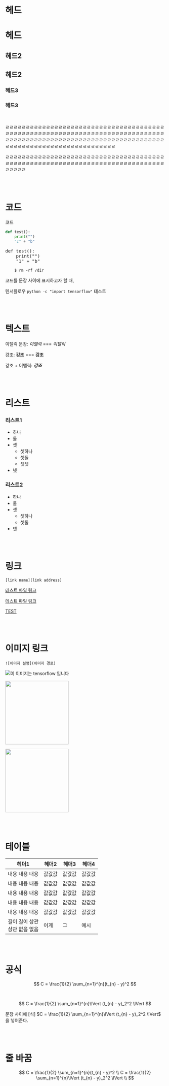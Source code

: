 
# 헤드
<h1>헤드</h1>

## 헤드2
<h2>헤드2</h2>

### 헤드3
<h3>헤드3</h3>
<br>

ㄹㄹㄹㄹㄹㄹㄹㄹㄹㄹㄹㄹㄹㄹㄹㄹㄹㄹㄹㄹㄹㄹㄹㄹㄹㄹㄹㄹㄹㄹㄹㄹㄹㄹㄹㄹㄹㄹㄹㄹㄹㄹㄹㄹㄹㄹㄹㄹㄹㄹㄹㄹㄹㄹㄹㄹㄹㄹㄹㄹㄹㄹㄹㄹㄹㄹㄹㄹㄹㄹㄹㄹㄹㄹㄹㄹㄹㄹㄹㄹㄹㄹㄹㄹㄹㄹㄹㄹㄹㄹㄹㄹㄹㄹㄹㄹㄹㄹㄹㄹㄹㄹㄹㄹㄹㄹㄹㄹㄹㄹㄹㄹㄹㄹㄹㄹㄹㄹㄹㄹㄹㄹㄹㄹㄹㄹㄹㄹㄹㄹㄹㄹㄹㄹㄹㄹㄹㄹㄹㄹㄹㄹㄹㄹ
<!-- 한단락 넘게 줘야 개행 가능 -->
ㄹㄹㄹㄹㄹㄹㄹㄹㄹㄹㄹㄹㄹㄹㄹㄹㄹㄹㄹㄹㄹㄹㄹㄹㄹㄹㄹㄹㄹㄹㄹㄹㄹㄹㄹㄹㄹㄹㄹㄹㄹㄹㄹㄹㄹㄹㄹㄹㄹㄹㄹㄹㄹㄹㄹㄹㄹㄹㄹㄹㄹㄹㄹㄹㄹㄹㄹㄹㄹㄹㄹㄹㄹㄹㄹㄹㄹㄹㄹㄹㄹㄹㄹ

<br><br>




# 코드

코드

```python
def test():
    print("")
    "1" + "b"
```
<pre>
def test():
    print("")
    "1" + "b"
</pre>

```
    $ rm -rf /dir
```

코드를 문장 사이에 표시하고자 할 때,

텐서플로우 `python -c "import tensorflow"` 테스트

<br><br>

# 텍스트

이탤릭 문장: *이탤릭* === _이탤릭_

강조: **강조** === __강조__

강조 + 이탤릭: **_강조_**

<br><br>




# 리스트

### 리스트1
- 하나
- 둘
- 셋
  - 셋하나
  - 셋둘
  - 셋셋
- 넷


### 리스트2
+ 하나
+ 둘
+ 셋
  * 셋하나
  * 셋둘
+ 넷

<br><br>




# 링크

```
[link name](link address)
```

[테스트 파일 링크](test.md)

[테스트 파일 링크](./test.md)

<a href='./test.md'>TEST</a>

<br><br>




# 이미지 링크

```
![이미지 설명](이미지 경로)
```

![이 이미지는 tensorflow 입니다](https://cdn-images-1.medium.com/max/1600/0*LDGNE2IRJOFFcJ3s.png)

<img src='https://cdn-images-1.medium.com/max/1600/0*LDGNE2IRJOFFcJ3s.png' width='200'>

<a href='./test.md'><img src='https://cdn-images-1.medium.com/max/1600/0*LDGNE2IRJOFFcJ3s.png' width='200'></a>

<br><br>




# 테이블

헤더1 | 헤더2 | 헤더3 | 헤더4
------ | ------ | ------ | ------
내용 내용 내용 | 값값값 | 값값값 | 값값값
내용 내용 내용 | 값값값 | 값값값 | 값값값
내용 내용 내용 | 값값값 | 값값값 | 값값값
내용 내용 내용 | 값값값 | 값값값 | 값값값
내용 내용 내용 | 값값값 | 값값값 | 값값값
길이 길이 상관 <br> 상관 없음 없음 | 이게 | 그 | 예시

<br><br>




# 공식

$$
C = \frac{1}{2} \sum_{n=1}^{n}(t_{n} - y)^2
$$

<br>

$$
C = \frac{1}{2} \sum_{n=1}^{n}\lVert (t_{n} - y)_2^2 \lVert
$$

문장 사이에 [식] $C = \frac{1}{2} \sum_{n=1}^{n}\lVert (t_{n} - y)_2^2 \lVert$ 을 넣어준다.

<br><br>




# 줄 바꿈

$$
C = \frac{1}{2} \sum_{n=1}^{n}(t_{n} - y)^2 \\
C = \frac{1}{2} \sum_{n=1}^{n}\lVert (t_{n} - y)_2^2 \lVert \\
$$


